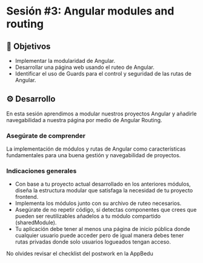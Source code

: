# Sesión #3: Angular modules and routing

## :dart: Objetivos

- Implementar la modularidad de Angular.
- Desarrollar una página web usando el ruteo de Angular.
- Identificar el uso de Guards para el control y seguridad de las rutas de Angular.

## ⚙ Desarrollo

En esta sesión aprendimos a modular nuestros proyectos Angular y añadirle navegabilidad a nuestra página por medio de Angular Routing.

### Asegúrate de comprender

La implementación de módulos y rutas de Angular como características fundamentales para una buena gestión y navegabilidad de proyectos.

### Indicaciones generales

+ Con base a tu proyecto actual desarrollado en los anteriores módulos, diseña la estructura modular que satisfaga la necesidad de tu proyecto frontend.
+ Implementa los módulos junto con su archivo de ruteo necesarios.
+ Asegúrate de no repetir código, si detectas componentes que crees que pueden ser reutilizables añadelos a tu módulo compartido (sharedModule).
+ Tu aplicación debe tener al menos una página de inicio pública donde cualquier usuario puede acceder pero de igual manera debes tener rutas privadas donde solo usuarios logueados tengan acceso.


No olvides revisar el checklist del postwork en la AppBedu